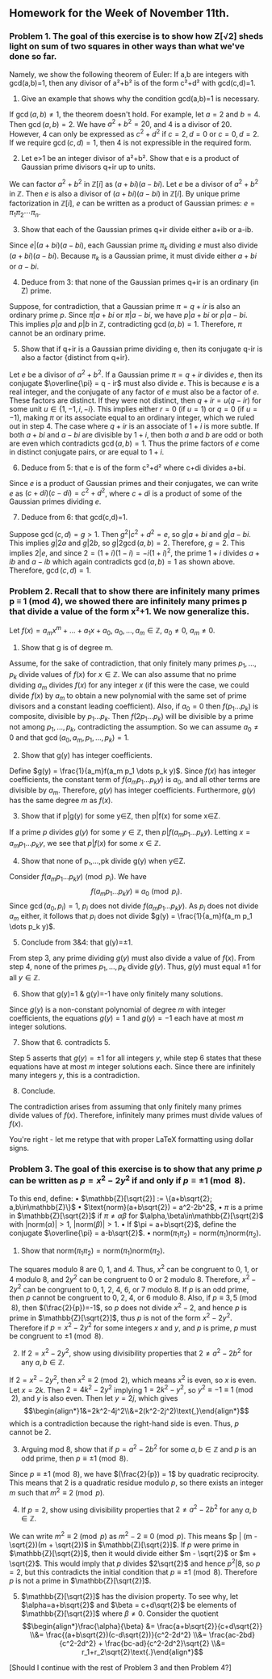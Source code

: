 ## Homework for the Week of November 11th.

### Problem 1. The goal of this exercise is to show how Z[√2] sheds light on sum of two squares in other ways than what we've done so far.

Namely, we show the following theorem of Euler: If a,b are integers with gcd(a,b)=1, then any divisor of a²+b² is of the form c²+d² with gcd(c,d)=1.

1. Give an example that shows why the condition gcd(a,b)=1 is necessary.

If $\gcd(a,b) \neq 1$, the theorem doesn't hold.  For example, let $a = 2$ and $b = 4$. Then $\gcd(a, b) = 2$.  We have $a^2 + b^2 = 20$, and $4$ is a divisor of $20$.  However, $4$ can only be expressed as $c^2 + d^2$ if $c=2, d=0$ or $c=0, d=2$.  If we require $\gcd(c, d) = 1$, then $4$ is not expressible in the required form.

2. Let e>1 be an integer divisor of a²+b². Show that e is a product of Gaussian prime divisors q+ir up to units.

We can factor $a^2 + b^2$ in $\mathbb{Z}[i]$ as $(a + bi)(a - bi)$.  Let $e$ be a divisor of $a^2 + b^2$ in $\mathbb{Z}$. Then $e$ is also a divisor of $(a + bi)(a - bi)$ in $\mathbb{Z}[i]$. By unique prime factorization in $\mathbb{Z}[i]$, $e$ can be written as a product of Gaussian primes: $e = \pi_1 \pi_2 \cdots \pi_n$.

3. Show that each of the Gaussian primes q+ir divide either a+ib or a-ib.

Since $e | (a+bi)(a-bi)$, each Gaussian prime $\pi_k$ dividing $e$ must also divide $(a+bi)(a-bi)$. Because $\pi_k$ is a Gaussian prime, it must divide either $a+bi$ or $a-bi$.

4. Deduce from 3: that none of the Gaussian primes q+ir is an ordinary (in Z) prime.

Suppose, for contradiction, that a Gaussian prime $\pi = q + ir$ is also an ordinary prime $p$. Since $\pi | a+bi$ or $\pi | a-bi$, we have $p | a+bi$ or $p | a-bi$. This implies $p|a$ and $p|b$ in $\mathbb{Z}$, contradicting $\gcd(a, b) = 1$.  Therefore, $\pi$ cannot be an ordinary prime.

5. Show that if q+ir is a Gaussian prime dividing e, then its conjugate q-ir is also a factor {distinct from q+ir}.

Let $e$ be a divisor of $a^2+b^2$. If a Gaussian prime $\pi = q + ir$ divides $e$, then its conjugate $\overline{\pi} = q - ir$ must also divide $e$. This is because $e$ is a real integer, and the conjugate of any factor of $e$ must also be a factor of $e$.  These factors are distinct. If they were not distinct, then $q + ir = u(q - ir)$ for some unit $u \in \{1, -1, i, -i\}$. This implies either $r=0$ (if $u=1$) or $q=0$ (if $u=-1$), making $\pi$ or its associate equal to an ordinary integer, which we ruled out in step 4. The case where $q + ir$ is an associate of $1+i$ is more subtle. If both $a+bi$ and $a-bi$ are divisible by $1+i$, then both $a$ and $b$ are odd or both are even which contradicts $\gcd(a,b)=1$.  Thus the prime factors of $e$ come in distinct conjugate pairs, or are equal to $1+i$.

6. Deduce from 5: that e is of the form c²+d² where c+di divides a+bi.

Since $e$ is a product of Gaussian primes and their conjugates, we can write $e$ as $(c+di)(c-di) = c^2+d^2$, where $c+di$ is a product of some of the Gaussian primes dividing $e$.

7. Deduce from 6: that gcd(c,d)=1.

Suppose $\gcd(c, d) = g > 1$. Then $g^2 | c^2 + d^2 = e$, so $g | a+bi$ and $g | a-bi$.  This implies $g|2a$ and $g|2b$, so $g | 2\gcd(a, b) = 2$. Therefore, $g=2$. This implies $2 | e$, and since $2=(1+i)(1-i)=-i(1+i)^2$, the prime $1+i$ divides $a+ib$ and $a-ib$ which again contradicts $\gcd(a,b)=1$ as shown above.  Therefore, $\gcd(c, d) = 1$.

### Problem 2. Recall that to show there are infinitely many primes p ≡ 1 (mod 4), we showed there are infinitely many primes p that divide a value of the form x²+1. We now generalize this.

Let $f(x) = a_mx^m + ... + a_1x + a_0$, $a_0,...,a_m \in \mathbb{Z}$, $a_0\neq0$, $a_m\neq0$.

1. Show that g is of degree m.

Assume, for the sake of contradiction, that only finitely many primes $p_1, \dots, p_k$ divide values of $f(x)$ for $x \in \mathbb{Z}$. We can also assume that no prime dividing $a_m$ divides $f(x)$ for any integer $x$ (if this were the case, we could divide $f(x)$ by $a_m$ to obtain a new polynomial with the same set of prime divisors and a constant leading coefficient). Also, if $a_0 = 0$ then $f(p_1 \dots p_k)$ is composite, divisible by $p_1 \dots p_k$. Then $f(2p_1 \dots p_k)$ will be divisible by a prime not among $p_1, \dots, p_k$, contradicting the assumption. So we can assume $a_0 \neq 0$ and that $\gcd(a_0, a_m, p_1, \dots, p_k) = 1$.

2. Show that g(y) has integer coefficients.

Define $g(y) = \frac{1}{a_m}f(a_m p_1 \dots p_k y)$.  Since $f(x)$ has integer coefficients, the constant term of $f(a_m p_1 \dots p_k y)$ is $a_0$, and all other terms are divisible by $a_m$. Therefore, $g(y)$ has integer coefficients. Furthermore, $g(y)$ has the same degree $m$ as $f(x)$.

3. Show that if p|g(y) for some y∈Z, then p|f(x) for some x∈Z.

If a prime $p$ divides $g(y)$ for some $y \in \mathbb{Z}$, then $p | f(a_m p_1 \dots p_k y)$.  Letting $x = a_m p_1 \dots p_k y$, we see that $p | f(x)$ for some $x \in \mathbb{Z}$.

4. Show that none of p₁,...,pk divide g(y) when y∈Z.

Consider $f(a_m p_1 \dots p_k y) \pmod{p_i}$. We have
$$f(a_m p_1 \dots p_k y) \equiv a_0 \pmod{p_i}\text{.}$$
Since $\gcd(a_0, p_i) = 1$, $p_i$ does not divide $f(a_m p_1 \dots p_k y)$. As $p_i$ does not divide $a_m$ either, it follows that $p_i$ does not divide $g(y) = \frac{1}{a_m}f(a_m p_1 \dots p_k y)$.

5. Conclude from 3&4: that g(y)=±1.

From step 3, any prime dividing $g(y)$ must also divide a value of $f(x)$. From step 4, none of the primes $p_1, \dots, p_k$ divide $g(y)$. Thus, $g(y)$ must equal $\pm 1$ for all $y \in \mathbb{Z}$.

6. Show that g(y)=1 & g(y)=-1 have only finitely many solutions.

Since $g(y)$ is a non-constant polynomial of degree $m$ with integer coefficients, the equations $g(y) = 1$ and $g(y) = -1$ each have at most $m$ integer solutions.

7. Show that 6. contradicts 5.

Step 5 asserts that $g(y) = \pm 1$ for all integers $y$, while step 6 states that these equations have at most $m$ integer solutions each. Since there are infinitely many integers $y$, this is a contradiction.

8. Conclude.

The contradiction arises from assuming that only finitely many primes divide values of $f(x)$. Therefore, infinitely many primes must divide values of $f(x)$.

You're right - let me retype that with proper LaTeX formatting using dollar signs.

### Problem 3. The goal of this exercise is to show that any prime $p$ can be written as $p = x^2 - 2y^2$ if and only if $p \equiv \pm1 \pmod{8}$.

To this end, define:
• $\mathbb{Z}[\sqrt{2}] := \{a+b\sqrt{2}; a,b\in\mathbb{Z}\}$
• $\text{norm}(a+b\sqrt{2}) = a^2-2b^2$,
• $\pi$ is a prime in $\mathbb{Z}[\sqrt{2}]$ if $\pi\neq\alpha\beta$ for $\alpha,\beta\in\mathbb{Z}[\sqrt{2}$ with $|\text{norm}(\alpha)|>1$, $|\text{norm}(\beta)|>1$.
• If $\pi = a+b\sqrt{2}$, define the conjugate $\overline{\pi} = a-b\sqrt{2}$.
• $\text{norm}(\pi_1\pi_2) = \text{norm}(\pi_1)\text{norm}(\pi_2)$.

1. Show that $\text{norm}(\pi_1\pi_2) = \text{norm}(\pi_1)\text{norm}(\pi_2)$.

The squares modulo 8 are 0, 1, and 4. Thus, $x^2$ can be congruent to 0, 1, or 4 modulo 8, and $2y^2$ can be congruent to 0 or 2 modulo 8. Therefore, $x^2 - 2y^2$ can be congruent to 0, 1, 2, 4, 6, or 7 modulo 8. If $p$ is an odd prime, then $p$ cannot be congruent to 0, 2, 4, or 6 modulo 8. Also, if $p \equiv 3, 5 \pmod{8}$, then $(\frac{2}{p})=-1$, so $p$ does not divide $x^2-2$, and hence $p$ is prime in $\mathbb{Z}[\sqrt{2}]$, thus $p$ is not of the form $x^2 - 2y^2$. Therefore if $p = x^2 - 2y^2$ for some integers $x$ and $y$, and $p$ is prime, $p$ must be congruent to $\pm 1 \pmod{8}$.

2. If $2=x^2-2y^2$, show using divisibility properties that $2\neq a^2-2b^2$ for any $a,b\in\mathbb{Z}$.

If $2=x^2-2y^2$, then $x^2 \equiv 2 \pmod{2}$, which means $x^2$ is even, so $x$ is even. Let $x=2k$. Then $2 = 4k^2 - 2y^2$ implying $1 = 2k^2 - y^2$, so $y^2 \equiv -1 \equiv 1 \pmod 2$, and $y$ is also even. Then let $y=2j$, which gives $$\begin{align*}1&=2k^2-4j^2\\&=2(k^2-2j^2)\text{,}\end{align*}$$which is a contradiction because the right-hand side is even. Thus, $p$ cannot be 2.

3. Arguing mod 8, show that if $p = a^2-2b^2$ for some $a,b\in\mathbb{Z}$ and $p$ is an odd prime, then $p \equiv \pm1 \pmod{8}$.

Since $p \equiv \pm 1 \pmod{8}$, we have $(\frac{2}{p}) = 1$ by quadratic reciprocity. This means that $2$ is a quadratic residue modulo $p$, so there exists an integer $m$ such that $m^2 \equiv 2 \pmod{p}$.

4. If $p=2$, show using divisibility properties that $2\neq a^2-2b^2$ for any $a,b\in\mathbb{Z}$.

We can write $m^2 \equiv 2 \pmod{p}$ as $m^2 - 2 \equiv 0 \pmod{p}$. This means $p | (m - \sqrt{2})(m + \sqrt{2})$ in $\mathbb{Z}[\sqrt{2}]$. If $p$ were prime in $\mathbb{Z}[\sqrt{2}]$, then it would divide either $m - \sqrt{2}$ or $m + \sqrt{2}$. This would imply that $p$ divides $2\sqrt{2}$ and hence $p^2 | 8$, so $p=2$, but this contradicts the initial condition that $p \equiv \pm 1 \pmod{8}$. Therefore $p$ is not a prime in $\mathbb{Z}[\sqrt{2}]$.

5. $\mathbb{Z}[\sqrt{2}]$ has the division property. To see why, let $\alpha=a+b\sqrt{2}$ and $\beta = c+d\sqrt{2}$ be elements of $\mathbb{Z}[\sqrt{2}]$ where $\beta \neq 0$. Consider the quotient 
$$\begin{align*}\frac{\alpha}{\beta} &= \frac{a+b\sqrt{2}}{c+d\sqrt{2}} \\&= \frac{(a+b\sqrt{2})(c-d\sqrt{2})}{c^2-2d^2} \\&= \frac{ac-2bd}{c^2-2d^2} + \frac{bc-ad}{c^2-2d^2}\sqrt{2} \\&= r_1+r_2\sqrt{2}\text{.}\end{align*}$$

[Should I continue with the rest of Problem 3 and then Problem 4?]